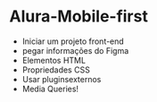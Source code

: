 # Alura-Mobile-first
- Iniciar um projeto front-end
- pegar informações do Figma
- Elementos HTML
- Propriedades CSS
- Usar pluginsexternos
- Media Queries!
